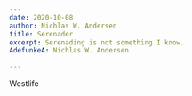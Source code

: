 ```yaml
---
date: 2020-10-08
author: Nichlas W. Andersen
title: Serenader
excerpt: Serenading is not something I know.
AdefunkeA: Nichlas W. Andersen

---
```

Westlife